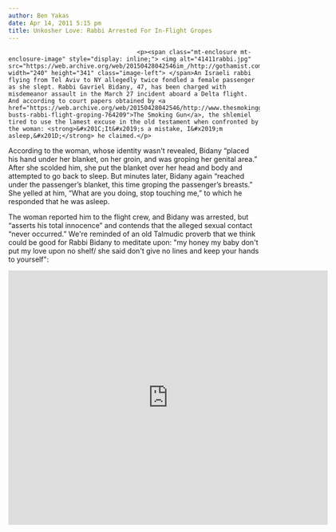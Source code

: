```yaml
---
author: Ben Yakas
date: Apr 14, 2011 5:15 pm
title: Unkosher Love: Rabbi Arrested For In-Flight Gropes
---
```


	
										<p><span class="mt-enclosure mt-enclosure-image" style="display: inline;"> <img alt="41411rabbi.jpg" src="https://web.archive.org/web/20150428042546im_/http://gothamist.com/attachments/byakas/41411rabbi.jpg" width="240" height="341" class="image-left"> </span>An Israeli rabbi flying from Tel Aviv to NY allegedly twice fondled a female passenger as she slept. Rabbi Gavriel Bidany, 47, has been charged with misdemeanor assault in the March 27 incident aboard a Delta flight. And according to court papers obtained by <a href="https://web.archive.org/web/20150428042546/http://www.thesmokinggun.com/documents/sex/fbi-busts-rabbi-flight-groping-764209">The Smoking Gun</a>, the shlemiel tired to use the lamest excuse in the old testament when confronted by the woman: <strong>&#x201C;It&#x2019;s a mistake, I&#x2019;m asleep,&#x201D;</strong> he claimed.</p>

<p>According to the woman, whose identity wasn&apos;t revealed, Bidany &#x201C;placed his hand under her blanket, on her groin, and was groping her genital area.&#x201D; After she scolded him, she put the blanket over her head and body and attempted to go back to sleep. But minutes later, Bidany again &#x201C;reached under the passenger&#x2019;s blanket, this time groping the passenger&#x2019;s breasts.&#x201D; She yelled at him, &#x201C;What are you doing, stop touching me,&#x201D; to which he responded that he was asleep. </p>

<p>The woman reported him to the flight crew, and Bidany was arrested, but &#x201C;asserts his total innocence&#x201D; and contends that the alleged sexual contact &#x201C;never occurred.&#x201D;  We&apos;re reminded of an old Talmudic proverb that we think could be good for Rabbi Bidany to meditate upon: &quot;my honey my baby don&apos;t put my love upon no shelf/ she said don&apos;t give no lines and keep your hands to yourself&quot;:</p>

<div style="text-align: center;"><iframe title="YouTube video player" width="640" height="510" src="https://web.archive.org/web/20150428042546if_/http://www.youtube.com/embed/16Ur45vTtw0" frameborder="0" allowfullscreen></iframe></div>					
										
									
				